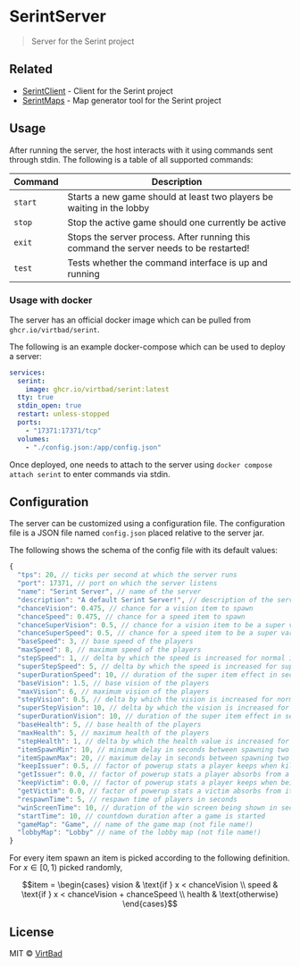 # SerintServer

> Server for the Serint project

## Related
* [SerintClient](https://github.com/virtbad/SerintClient) - Client for the Serint project
* [SerintMaps](https://github.com/virtbad/SerintMaps) - Map generator tool for the Serint project

## Usage

After running the server, the host interacts with it using commands sent through stdin. The following is a table of all supported commands:

| Command | Description                                                                            |
|---------|----------------------------------------------------------------------------------------|
| `start` | Starts a new game should at least two players be waiting in the lobby                  |
| `stop`  | Stop the active game should one currently be active                                    |
| `exit`  | Stops the server process. After running this command the server needs to be restarted! |
| `test`  | Tests whether the command interface is up and running                                  |

### Usage with docker

The server has an official docker image which can be pulled from `ghcr.io/virtbad/serint`. 

The following is an example docker-compose which can be used to deploy a server:

```yaml
services:
  serint:
    image: ghcr.io/virtbad/serint:latest
  tty: true
  stdin_open: true
  restart: unless-stopped
  ports:
    - "17371:17371/tcp"
  volumes:
    - "./config.json:/app/config.json"
```

Once deployed, one needs to attach to the server using `docker compose attach serint` to enter commands via stdin.


## Configuration

The server can be customized using a configuration file. The configuration file is a JSON file named `config.json` placed relative to the server jar.

The following shows the schema of the config file with its default values:

```typescript
{
  "tps": 20, // ticks per second at which the server runs
  "port": 17371, // port on which the server listens
  "name": "Serint Server", // name of the server
  "description": "A default Serint Server!", // description of the server
  "chanceVision": 0.475, // chance for a vision item to spawn
  "chanceSpeed": 0.475, // chance for a speed item to spawn
  "chanceSuperVision": 0.5, // chance for a vision item to be a super variant
  "chanceSuperSpeed": 0.5, // chance for a speed item to be a super variant
  "baseSpeed": 3, // base speed of the players
  "maxSpeed": 8, // maximum speed of the players
  "stepSpeed": 1, // delta by which the speed is increased for normal item
  "superStepSpeed": 5, // delta by which the speed is increased for super item
  "superDurationSpeed": 10, // duration of the super item effect in seconds
  "baseVision": 1.5, // base vision of the players
  "maxVision": 6, // maximum vision of the players
  "stepVision": 0.5, // delta by which the vision is increased for normal item
  "superStepVision": 10, // delta by which the vision is increased for super item
  "superDurationVision": 10, // duration of the super item effect in seconds
  "baseHealth": 5, // base health of the players
  "maxHealth": 5, // maximum health of the players
  "stepHealth": 1, // delta by which the health value is increased for health items
  "itemSpawnMin": 10, // minimum delay in seconds between spawning two items
  "itemSpawnMax": 20, // maximum delay in seconds between spawning two items
  "keepIssuer": 0.5, // factor of powerup stats a player keeps when killing a player
  "getIssuer": 0.0, // factor of powerup stats a player absorbs from a victim
  "keepVictim": 0.0, // factor of powerup stats a player keeps when being killed
  "getVictim": 0.0, // factor of powerup stats a victim absorbs from it's killer
  "respawnTime": 5, // respawn time of players in seconds
  "winScreenTime": 10, // duration of the win screen being shown in seconds
  "startTime": 10, // countdown duration after a game is started
  "gameMap": "Game", // name of the game map (not file name!)
  "lobbyMap": "Lobby" // name of the lobby map (not file name!)
}
```

For every item spawn an item is picked according to the following definition. For $x \in [0, 1)$ picked randomly,

```math
item = 
\begin{cases} 
vision & \text{if } x < chanceVision \\ 
speed & \text{if } x < chanceVision + chanceSpeed \\ 
health & \text{otherwise} 
\end{cases}
```

 ## License
 MIT © [VirtBad](https://github.com/virtbad/)
